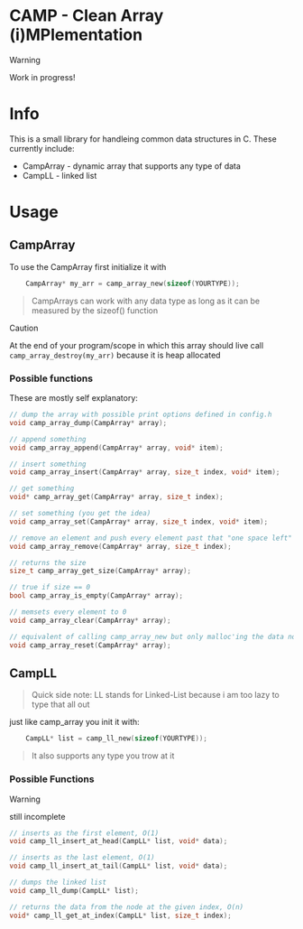# CAMP - Clean Array (i)MPlementation

> [!WARNING]
> Work in progress!

# Info
This is a small library for handleing common data structures in C.
These currently include:
 - CampArray - dynamic array that supports any type of data
 - CampLL - linked list

# Usage

## CampArray

To use the CampArray first initialize it with
```c
    CampArray* my_arr = camp_array_new(sizeof(YOURTYPE));
```

> CampArrays can work with any data type as long as it can be measured by the sizeof() function

> [!CAUTION]
> At the end of your program/scope in which this array should live call `camp_array_destroy(my_arr)` because it is heap allocated

### Possible functions
These are mostly self explanatory:

```c
// dump the array with possible print options defined in config.h
void camp_array_dump(CampArray* array);

// append something
void camp_array_append(CampArray* array, void* item);

// insert something
void camp_array_insert(CampArray* array, size_t index, void* item);

// get something
void* camp_array_get(CampArray* array, size_t index);

// set something (you get the idea)
void camp_array_set(CampArray* array, size_t index, void* item);

// remove an element and push every element past that "one space left"
void camp_array_remove(CampArray* array, size_t index);

// returns the size
size_t camp_array_get_size(CampArray* array);

// true if size == 0
bool camp_array_is_empty(CampArray* array);

// memsets every element to 0
void camp_array_clear(CampArray* array);

// equivalent of calling camp_array_new but only malloc'ing the data not the whole struct
void camp_array_reset(CampArray* array);
```

## CampLL
> Quick side note:
>   LL stands for Linked-List because i am too lazy to type that all out

just like camp_array you init it with:
```c
    CampLL* list = camp_ll_new(sizeof(YOURTYPE));
```

> It also supports any type you trow at it

### Possible Functions
> [!WARNING]
> still incomplete

``` c
// inserts as the first element, O(1)
void camp_ll_insert_at_head(CampLL* list, void* data);

// inserts as the last element, O(1)
void camp_ll_insert_at_tail(CampLL* list, void* data);

// dumps the linked list
void camp_ll_dump(CampLL* list);

// returns the data from the node at the given index, O(n)
void* camp_ll_get_at_index(CampLL* list, size_t index);
```

